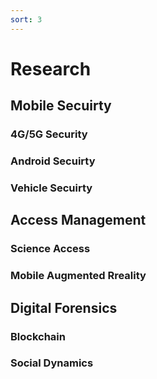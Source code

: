 ```yaml
---
sort: 3
---
```


# Research

## Mobile Secuirty

### 4G/5G Security

### Android Secuirty

### Vehicle Secuirty

## Access Management

### Science Access

### Mobile Augmented Rreality

## Digital Forensics

### Blockchain

### Social Dynamics




